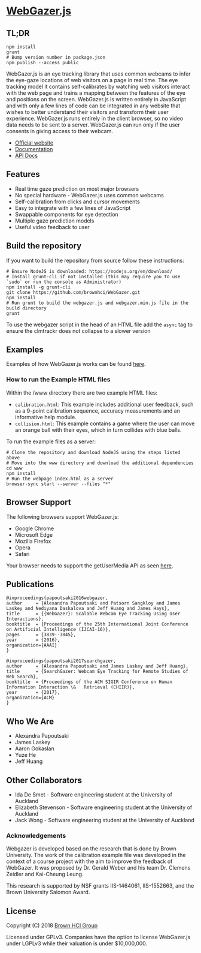 # [WebGazer.js](https://webgazer.cs.brown.edu)

## TL;DR

```
npm install
grunt
# Bump version number in package.json
npm publish --access public
```

WebGazer.js is an eye tracking library that uses common webcams to infer the eye-gaze locations of web visitors on a page in real time. The eye tracking model it contains self-calibrates by watching web visitors interact with the web page and trains a mapping between the features of the eye and positions on the screen. WebGazer.js is written entirely in JavaScript and with only a few lines of code can be integrated in any website that wishes to better understand their visitors and transform their user experience. WebGazer.js runs entirely in the client browser, so no video data needs to be sent to a server. WebGazer.js can run only if the user consents in giving access to their webcam.

- [Official website](https://webgazer.cs.brown.edu)
- [Documentation](https://webgazer.cs.brown.edu/documentation)
- [API Docs](https://github.com/brownhci/WebGazer/wiki/Top-Level-API)

## Features

- Real time gaze prediction on most major browsers
- No special hardware - WebGazer.js uses common webcams
- Self-calibration from clicks and cursor movements
- Easy to integrate with a few lines of JavaScript
- Swappable components for eye detection
- Multiple gaze prediction models
- Useful video feedback to user

## Build the repository

If you want to build the repository from source follow these instructions:

    # Ensure NodeJS is downloaded: https://nodejs.org/en/download/
    # Install grunt-cli if not installed (this may require you to use `sudo` or run the console as Administrator)
    npm install -g grunt-cli
    git clone https://github.com/brownhci/WebGazer.git
    npm install
    # Run grunt to build the webgazer.js and webgazer.min.js file in the build directory
    grunt

To use the webgazer script in the head of an HTML file add the `async` tag to ensure the clmtrackr does not collapse to a slower version

## Examples

Examples of how WebGazer.js works can be found [here](https://webgazer.cs.brown.edu/#examples).

### How to run the Example HTML files

Within the /www directory there are two example HTML files:

- `calibration.html`: This example includes additional user feedback, such as a 9-point calibration sequence, accuracy measurements and an informative help module.
- `collision.html`: This example contains a game where the user can move an orange ball with their eyes, which in turn collides with blue balls.

To run the example files as a server:

    # Clone the repository and download NodeJS using the steps listed above
    # Move into the www directory and download the additional dependencies
    cd www
    npm install
    # Run the webpage index.html as a server
    browser-sync start --server --files "*"

## Browser Support

The following browsers support WebGazer.js:

- Google Chrome
- Microsoft Edge
- Mozilla Firefox
- Opera
- Safari

Your browser needs to support the getUserMedia API as seen [here](http://caniuse.com/#feat=stream).

## Publications

    @inproceedings{papoutsaki2016webgazer,
    author     = {Alexandra Papoutsaki and Patsorn Sangkloy and James Laskey and Nediyana Daskalova and Jeff Huang and James Hays},
    title      = {{WebGazer}: Scalable Webcam Eye Tracking Using User Interactions},
    booktitle  = {Proceedings of the 25th International Joint Conference on Artificial Intelligence (IJCAI-16)},
    pages      = {3839--3845},
    year       = {2016},
    organization={AAAI}
    }

    @inproceedings{papoutsaki2017searchgazer,
    author     = {Alexandra Papoutsaki and James Laskey and Jeff Huang},
    title      = {SearchGazer: Webcam Eye Tracking for Remote Studies of Web Search},
    booktitle  = {Proceedings of the ACM SIGIR Conference on Human Information Interaction \& 	Retrieval (CHIIR)},
    year       = {2017},
    organization={ACM}
    }

## Who We Are

- Alexandra Papoutsaki
- James Laskey
- Aaron Gokaslan
- Yuze He
- Jeff Huang

## Other Collaborators

- Ida De Smet - Software engineering student at the University of Auckland
- Elizabeth Stevenson - Software engineering student at the University of Auckland
- Jack Wong - Software engineering student at the University of Auckland

### Acknowledgements

Webgazer is developed based on the research that is done by Brown University. The work of the calibration example file was developed in the context of a course project with the aim to improve the feedback of WebGazer. It was proposed by Dr. Gerald Weber and his team Dr. Clemens Zeidler and Kai-Cheung Leung.

This research is supported by NSF grants IIS-1464061, IIS-1552663, and the Brown University Salomon Award.

## License

Copyright (C) 2018 [Brown HCI Group](http://hci.cs.brown.edu)

Licensed under GPLv3. Companies have the option to license WebGazer.js under LGPLv3 while their valuation is under \$10,000,000.
